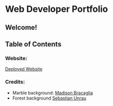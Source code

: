 # Web Developer Portfolio

## Welcome!

## Table of Contents

### Website:
[Deployed Website](https://marina-russ.github.io/)

### Credits:
* Marble background: [Madison Bracaglia](https://unsplash.com/photos/fcWAwPKpkTU)
* Forest background [Sebastian Unrau](https://unsplash.com/photos/sp-p7uuT0tw)